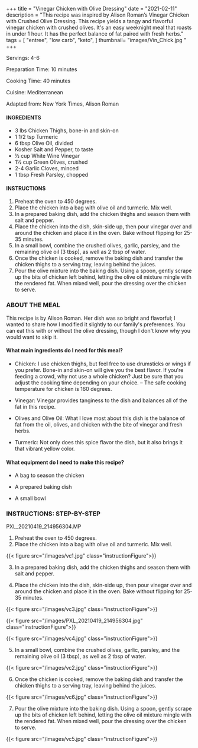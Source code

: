 +++
title = "Vinegar Chicken with Olive Dressing"
date = "2021-02-11"
description = "This recipe was inspired by Alison Roman’s Vinegar Chicken with Crushed Olive Dressing. This recipe yields a tangy and flavorful vinegar chicken with crushed olives. It's an easy weeknight meal that roasts in under 1 hour. It has the perfect balance of fat paired with fresh herbs."
tags = [
    "entree",
    "low carb",
    "keto",
]
thumbnail= "images/Vin_Chick.jpg "
+++

Servings: 4-6 <!--more-->

Preparation Time: 10 minutes 

Cooking Time: 40 minutes

Cuisine: Mediterranean

Adapted from: New York Times, Alison Roman



#### INGREDIENTS 

* 3 lbs Chicken Thighs, bone-in and skin-on
* 1 1/2 tsp Turmeric
* 6 tbsp Olive Oil, divided
* Kosher Salt and Pepper, to taste 
* ½ cup White Wine Vinegar 
* 1½ cup Green Olives, crushed 
* 2-4 Garlic Cloves, minced 
* 1 tbsp Fresh Parsley, chopped 

#### INSTRUCTIONS 

1. Preheat the oven to 450 degrees. 
2. Place the chicken into a bag with olive oil and turmeric. Mix well. 
3. In a prepared baking dish, add the chicken thighs and season them with salt and pepper. 
4. Place the chicken into the dish, skin-side up, then pour vinegar over and around the chicken and place it in the oven. Bake without flipping for 25-35 minutes. 
5. In a small bowl, combine the crushed olives, garlic, parsley, and the remaining olive oil (3 tbsp), as well as 2 tbsp of water.
6. Once the chicken is cooked, remove the baking dish and transfer the chicken thighs to a serving tray, leaving behind the juices. 
7. Pour the olive mixture into the baking dish. Using a spoon, gently scrape up the bits of chicken left behind, letting the olive oil mixture mingle with the rendered fat. When mixed well, pour the dressing over the chicken to serve.  

### ABOUT THE MEAL

This recipe is by Alison Roman. Her dish was so bright and flavorful; I wanted to share how I modified it slightly to our family's preferences. You can eat this with or without the olive dressing, though I don't know why you would want to skip it.

#### What main ingredients do I need for this meal?

* Chicken: I use chicken thighs, but feel free to use drumsticks or wings if you prefer. Bone-in and skin-on will give you the best flavor. If you're feeding a crowd, why not use a whole chicken? Just be sure that you adjust the cooking time depending on your choice. 
– The safe cooking temperature for chicken is 160 degrees.

* Vinegar: Vinegar provides tanginess to the dish and balances all of the fat in this recipe.

* Olives and Olive Oil: What I love most about this dish is the balance of fat from the oil, olives, and chicken with the bite of vinegar and fresh herbs. 

* Turmeric: Not only does this spice flavor the dish, but it also brings it that vibrant yellow color. 

#### What equipment do I need to make this recipe?

* A bag to season the chicken 

* A prepared baking dish 

* A small bowl 

### INSTRUCTIONS: STEP-BY-STEP 
PXL_20210419_214956304.MP

1. Preheat the oven to 450 degrees. 
2. Place the chicken into a bag with olive oil and turmeric. Mix well. 

{{< figure src="/images/vc1.jpg" class="instructionFigure">}}

3. In a prepared baking dish, add the chicken thighs and season them with salt and pepper. 

4. Place the chicken into the dish, skin-side up, then pour vinegar over and around the chicken and place it in the oven. Bake without flipping for 25-35 minutes. 

{{< figure src="/images/vc3.jpg" class="instructionFigure">}}

{{< figure src="/images/PXL_20210419_214956304.jpg" class="instructionFigure">}}

{{< figure src="/images/vc4.jpg" class="instructionFigure">}}

5. In a small bowl, combine the crushed olives, garlic, parsley, and the remaining olive oil (3 tbsp), as well as 2 tbsp of water.

{{< figure src="/images/vc2.jpg" class="instructionFigure">}}

6. Once the chicken is cooked, remove the baking dish and transfer the chicken thighs to a serving tray, leaving behind the juices. 

{{< figure src="/images/vc6.jpg" class="instructionFigure">}}

7. Pour the olive mixture into the baking dish. Using a spoon, gently scrape up the bits of chicken left behind, letting the olive oil mixture mingle with the rendered fat. When mixed well, pour the dressing over the chicken to serve. 

{{< figure src="/images/vc5.jpg" class="instructionFigure">}}
